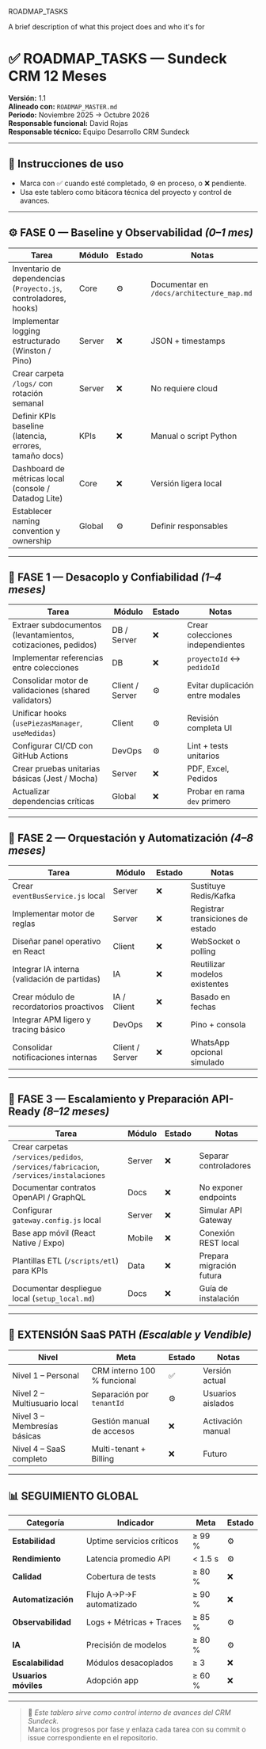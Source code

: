 
ROADMAP_TASKS

A brief description of what this project does and who it's for

# ✅ ROADMAP_TASKS — Sundeck CRM 12 Meses

**Versión:** 1.1  
**Alineado con:** `ROADMAP_MASTER.md`  
**Periodo:** Noviembre 2025 → Octubre 2026  
**Responsable funcional:** David Rojas  
**Responsable técnico:** Equipo Desarrollo CRM Sundeck  

---

## 📘 Instrucciones de uso
- Marca con ✅ cuando esté completado, ⚙️ en proceso, o ❌ pendiente.  
- Usa este tablero como bitácora técnica del proyecto y control de avances.  

---

## ⚙️ FASE 0 — Baseline y Observabilidad *(0–1 mes)*

| Tarea | Módulo | Estado | Notas |
|-------|---------|--------|-------|
| Inventario de dependencias (`Proyecto.js`, controladores, hooks) | Core | ⚙️ | Documentar en `/docs/architecture_map.md` |
| Implementar logging estructurado (Winston / Pino) | Server | ❌ | JSON + timestamps |
| Crear carpeta `/logs/` con rotación semanal | Server | ❌ | No requiere cloud |
| Definir KPIs baseline (latencia, errores, tamaño docs) | KPIs | ❌ | Manual o script Python |
| Dashboard de métricas local (console / Datadog Lite) | Core | ❌ | Versión ligera local |
| Establecer naming convention y ownership | Global | ⚙️ | Definir responsables |

---

## 🧱 FASE 1 — Desacoplo y Confiabilidad *(1–4 meses)*

| Tarea | Módulo | Estado | Notas |
|-------|---------|--------|-------|
| Extraer subdocumentos (levantamientos, cotizaciones, pedidos) | DB / Server | ❌ | Crear colecciones independientes |
| Implementar referencias entre colecciones | DB | ❌ | `proyectoId` ↔ `pedidoId` |
| Consolidar motor de validaciones (shared validators) | Client / Server | ⚙️ | Evitar duplicación entre modales |
| Unificar hooks (`usePiezasManager`, `useMedidas`) | Client | ⚙️ | Revisión completa UI |
| Configurar CI/CD con GitHub Actions | DevOps | ⚙️ | Lint + tests unitarios |
| Crear pruebas unitarias básicas (Jest / Mocha) | Server | ❌ | PDF, Excel, Pedidos |
| Actualizar dependencias críticas | Global | ❌ | Probar en rama `dev` primero |

---

## 🤖 FASE 2 — Orquestación y Automatización *(4–8 meses)*

| Tarea | Módulo | Estado | Notas |
|-------|---------|--------|-------|
| Crear `eventBusService.js` local | Server | ❌ | Sustituye Redis/Kafka |
| Implementar motor de reglas | Server | ❌ | Registrar transiciones de estado |
| Diseñar panel operativo en React | Client | ❌ | WebSocket o polling |
| Integrar IA interna (validación de partidas) | IA | ❌ | Reutilizar modelos existentes |
| Crear módulo de recordatorios proactivos | IA / Client | ❌ | Basado en fechas |
| Integrar APM ligero y tracing básico | DevOps | ❌ | Pino + consola |
| Consolidar notificaciones internas | Client / Server | ❌ | WhatsApp opcional simulado |

---

## 🚀 FASE 3 — Escalamiento y Preparación API-Ready *(8–12 meses)*

| Tarea | Módulo | Estado | Notas |
|-------|---------|--------|-------|
| Crear carpetas `/services/pedidos`, `/services/fabricacion`, `/services/instalaciones` | Server | ❌ | Separar controladores |
| Documentar contratos OpenAPI / GraphQL | Docs | ❌ | No exponer endpoints |
| Configurar `gateway.config.js` local | Server | ❌ | Simular API Gateway |
| Base app móvil (React Native / Expo) | Mobile | ❌ | Conexión REST local |
| Plantillas ETL (`/scripts/etl`) para KPIs | Data | ❌ | Prepara migración futura |
| Documentar despliegue local (`setup_local.md`) | Docs | ❌ | Guía de instalación |

---

## 💼 EXTENSIÓN SaaS PATH *(Escalable y Vendible)*

| Nivel | Meta | Estado | Notas |
|-------|------|--------|-------|
| Nivel 1 – Personal | CRM interno 100 % funcional | ✅ | Versión actual |
| Nivel 2 – Multiusuario local | Separación por `tenantId` | ⚙️ | Usuarios aislados |
| Nivel 3 – Membresías básicas | Gestión manual de accesos | ❌ | Activación manual |
| Nivel 4 – SaaS completo | Multi-tenant + Billing | ❌ | Futuro |

---

## 📊 SEGUIMIENTO GLOBAL

| Categoría | Indicador | Meta | Estado |
|------------|------------|------|--------|
| **Estabilidad** | Uptime servicios críticos | ≥ 99 % | ⚙️ |
| **Rendimiento** | Latencia promedio API | < 1.5 s | ⚙️ |
| **Calidad** | Cobertura de tests | ≥ 80 % | ❌ |
| **Automatización** | Flujo A→P→F automatizado | ≥ 90 % | ❌ |
| **Observabilidad** | Logs + Métricas + Traces | ≥ 85 % | ⚙️ |
| **IA** | Precisión de modelos | ≥ 80 % | ⚙️ |
| **Escalabilidad** | Módulos desacoplados | ≥ 3 | ❌ |
| **Usuarios móviles** | Adopción app | ≥ 60 % | ❌ |

---

> 💬 *Este tablero sirve como control interno de avances del CRM Sundeck.*  
> Marca los progresos por fase y enlaza cada tarea con su commit o issue correspondiente en el repositorio.
